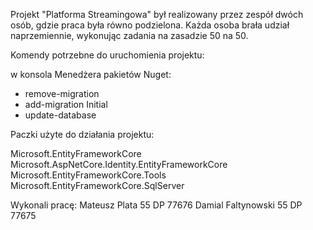 Projekt "Platforma Streamingowa" był realizowany przez zespół dwóch osób, gdzie praca była równo podzielona. Każda osoba brała udział naprzemiennie, wykonując zadania na zasadzie 50 na 50.

Komendy potrzebne do uruchomienia projektu:

w konsola Menedżera pakietów Nuget:
- remove-migration
- add-migration Initial
- update-database
  
Paczki użyte do działania projektu:

Microsoft.EntityFrameworkCore
Microsoft.AspNetCore.Identity.EntityFrameworkCore
Microsoft.EntityFrameworkCore.Tools
Microsoft.EntityFrameworkCore.SqlServer

Wykonali pracę:
Mateusz Plata 55 DP 77676
Damial Faltynowski 55 DP 77675
